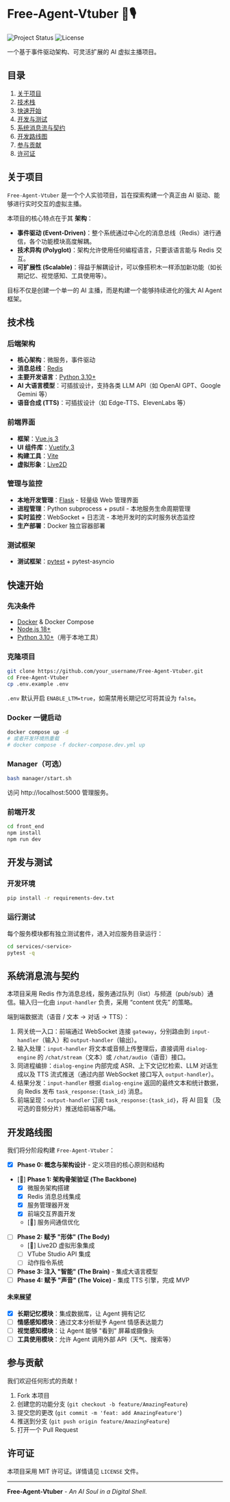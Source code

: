 # Free-Agent-Vtuber 🤖🎙️

![Project Status](https://img.shields.io/badge/status-in%20development-blue)
![License](https://img.shields.io/badge/license-MIT-green)

一个基于事件驱动架构、可灵活扩展的 AI 虚拟主播项目。

## 目录

1. [关于项目](#关于项目)
2. [技术栈](#技术栈)
3. [快速开始](#快速开始)
4. [开发与测试](#开发与测试)
5. [系统消息流与契约](#系统消息流与契约)
6. [开发路线图](#开发路线图)
7. [参与贡献](#参与贡献)
8. [许可证](#许可证)

## 关于项目

`Free-Agent-Vtuber` 是一个个人实验项目，旨在探索构建一个真正由 AI 驱动、能够进行实时交互的虚拟主播。

本项目的核心特点在于其 **架构**：

* **事件驱动 (Event-Driven)**：整个系统通过中心化的消息总线（Redis）进行通信，各个功能模块高度解耦。
* **技术异构 (Polyglot)**：架构允许使用任何编程语言，只要该语言能与 Redis 交互。
* **可扩展性 (Scalable)**：得益于解耦设计，可以像搭积木一样添加新功能（如长期记忆、视觉感知、工具使用等）。

目标不仅是创建一个单一的 AI 主播，而是构建一个能够持续进化的强大 AI Agent 框架。

## 技术栈

### 后端架构
* **核心架构**：微服务，事件驱动
* **消息总线**：[Redis](https://redis.io/)
* **主要开发语言**：[Python 3.10+](https://www.python.org/)
* **AI 大语言模型**：可插拔设计，支持各类 LLM API（如 OpenAI GPT、Google Gemini 等）
* **语音合成 (TTS)**：可插拔设计（如 Edge-TTS、ElevenLabs 等）

### 前端界面
* **框架**：[Vue.js 3](https://vuejs.org/)
* **UI 组件库**：[Vuetify 3](https://vuetifyjs.com/)
* **构建工具**：[Vite](https://vitejs.dev/)
* **虚拟形象**：[Live2D](https://www.live2d.com/)

### 管理与监控
* **本地开发管理**：[Flask](https://flask.palletsprojects.com/) - 轻量级 Web 管理界面
* **进程管理**：Python subprocess + psutil - 本地服务生命周期管理
* **实时监控**：WebSocket + 日志流 - 本地开发时的实时服务状态监控
* **生产部署**：Docker 独立容器部署

### 测试框架
* **测试框架**：[pytest](https://pytest.org/) + pytest-asyncio

## 快速开始

### 先决条件
* [Docker](https://www.docker.com/) & Docker Compose
* [Node.js 18+](https://nodejs.org/)
* [Python 3.10+](https://www.python.org/)（用于本地工具）

### 克隆项目

```bash
git clone https://github.com/your_username/Free-Agent-Vtuber.git
cd Free-Agent-Vtuber
cp .env.example .env
```

`.env` 默认开启 `ENABLE_LTM=true`，如需禁用长期记忆可将其设为 `false`。

### Docker 一键启动

```bash
docker compose up -d
# 或者开发环境热重载
# docker compose -f docker-compose.dev.yml up
```

### Manager（可选）

```bash
bash manager/start.sh
```

访问 http://localhost:5000 管理服务。

### 前端开发

```bash
cd front_end
npm install
npm run dev
```

## 开发与测试

### 开发环境

```bash
pip install -r requirements-dev.txt
```

### 运行测试

每个服务模块都有独立测试套件，进入对应服务目录运行：

```bash
cd services/<service>
pytest -q
```

## 系统消息流与契约

本项目采用 Redis 作为消息总线，服务通过队列（list）与频道（pub/sub）通信。输入归一化由 `input-handler` 负责，采用 “content 优先” 的策略。

端到端数据流（语音 / 文本 → 对话 → TTS）：

1. 网关统一入口：前端通过 WebSocket 连接 `gateway`，分别路由到 `input-handler`（输入）和 `output-handler`（输出）。
2. 输入处理：`input-handler` 将文本或音频上传整理后，直接调用 `dialog-engine` 的 `/chat/stream`（文本）或 `/chat/audio`（语音）接口。
3. 同进程编排：`dialog-engine` 内部完成 ASR、上下文记忆检索、LLM 对话生成以及 TTS 流式推送（通过内部 WebSocket 接口写入 `output-handler`）。
4. 结果分发：`input-handler` 根据 `dialog-engine` 返回的最终文本和统计数据，向 Redis 发布 `task_response:{task_id}` 消息。
5. 前端呈现：`output-handler` 订阅 `task_response:{task_id}`，将 AI 回复（及可选的音频分片）推送给前端客户端。

## 开发路线图

我们将分阶段构建 `Free-Agent-Vtuber`：

- [x] **Phase 0: 概念与架构设计** - 定义项目的核心原则和结构
- [🚧] **Phase 1: 架构骨架验证 (The Backbone)**
  - [x] 微服务架构搭建
  - [x] Redis 消息总线集成
  - [x] 服务管理器开发
  - [x] 前端交互界面开发
  - [🚧] 服务间通信优化
- [ ] **Phase 2: 赋予 "形体" (The Body)**
  - [🚧] Live2D 虚拟形象集成
  - [ ] VTube Studio API 集成
  - [ ] 动作指令系统
- [ ] **Phase 3: 注入 "智能" (The Brain)** - 集成大语言模型
- [ ] **Phase 4: 赋予 "声音" (The Voice)** - 集成 TTS 引擎，完成 MVP

#### 未来展望

* [x] **长期记忆模块**：集成数据库，让 Agent 拥有记忆
* [ ] **情感感知模块**：通过文本分析赋予 Agent 情感表达能力
* [ ] **视觉感知模块**：让 Agent 能够 "看到" 屏幕或摄像头
* [ ] **工具使用模块**：允许 Agent 调用外部 API（天气、搜索等）

## 参与贡献

我们欢迎任何形式的贡献！

1. Fork 本项目
2. 创建您的功能分支 (`git checkout -b feature/AmazingFeature`)
3. 提交您的更改 (`git commit -m 'feat: add AmazingFeature'`)
4. 推送到分支 (`git push origin feature/AmazingFeature`)
5. 打开一个 Pull Request

## 许可证

本项目采用 MIT 许可证。详情请见 `LICENSE` 文件。

---
**Free-Agent-Vtuber** - *An AI Soul in a Digital Shell.*

